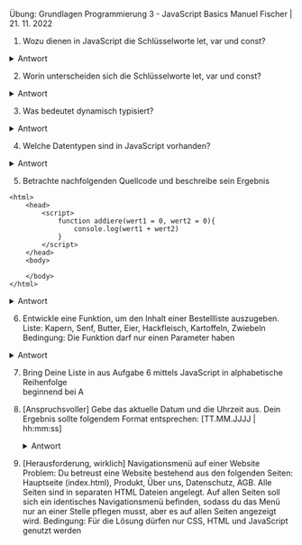 Übung: Grundlagen Programmierung 3 - JavaScript Basics
Manuel Fischer | 21. 11. 2022

1.  Wozu dienen in JavaScript die Schlüsselworte let, var und const?
<details>
<summary>Antwort</summary>

> let: Die Let-Deklaration deklariert eine blockbezogene lokale Variable und initialisiert 
> sie optional mit einem Wert. 
> Beispiel: let Vorname = Stephan;

> var: Die var-Anweisung deklariert eine funktionsbezogene oder global bezogene Variable 
> und initialisiert sie optional mit einem Wert. Bespiel: var Nachname = Müller;

> const: Die const-Deklaration erstellt blockbezogene Konstanten, ähnlich wie Variablen, 
>        die mit dem Schlüsselwort let deklariert werden. Der Wert einer Konstante kann 
>        nicht durch Neuzuweisung geändert und nicht erneut deklariert werden

</details>

2.  Worin unterscheiden sich die Schlüsselworte let, var und const?
<details>
<summary>Antwort</summary>

> Ich hoffe ich habe diese Frage schon in Antwrt 1 beantwortet!?

</details>

3.  Was bedeutet dynamisch typisiert?
<details>
<summary>Antwort</summary>

> Dynamische Typisierung bezeichnet ein Schema der Typisierung von Programmiersprachen, bei der Typ-Prüfungen vorrangig zur Laufzeit eines Programms stattfinden. Im Gegensatz wird bei der statischen Typisierung die Typ-Prüfung bereits zum Zeitpunkt der Kompilierung durchgeführt. (Quelle: https://de.wikipedia.org/wiki/Dynamische_Typisierung). Besser kann man es nicht erklären!

</details>

4.  Welche Datentypen sind in JavaScript vorhanden?
<details>
<summary>Antwort</summary>

> Insgesamt verfügt JavaScript über 6 Datentypen. Diese sind entweder "einfach" oder "primitiv". Es handelt sich hierbei um:

>* Undefined
>* Null
>* Boolean (Wahrheitswert, true oder false)
>* String (eine Zeichenkette)
>* Symbol (ein spezieller Datentyp zum erstellen von eindeutigen Keys)
>* Number (eine Zahl, mit oder Nachkommastelle)

</details>

5.  Betrachte nachfolgenden Quellcode und beschreibe sein Ergebnis

```<!DOCTYPE html>
<html>
    <head>
        <script>
            function addiere(wert1 = 0, wert2 = 0){
                console.log(wert1 + wert2)
            }            
        </script>
    </head>
    <body>

    </body>
</html>
```

<details>
<summary>Antwort</summary>

~~Wir sehen hier eine, in einer Standard html Datei eingebettete, JavaScript Funktion. Die Funktion heißt "addiere". Sie wird mit dem Schlüsselwort function angesprochen und mit der Namensergänzung "addiere" aufgerufen. Die Funktion "addiere" beinhaltet eine Rechenanweisung mit zwei initialisierten Variablen (wert1=0 und wert2=0). Das Ergebnis dieser Rechenanweisung (eine addition), wird abschließend in der Konsole ausgegeben. Das Ergbenis dieser Rechenanweisung ist: 0 (0+0=0)~~

</details>

6.  Entwickle eine Funktion, um den Inhalt einer Bestellliste auszugeben.
    Liste: Kapern, Senf, Butter, Eier, Hackfleisch, Kartoffeln, Zwiebeln
    Bedingung: Die Funktion darf nur einen Parameter haben 

<details>
<summary>Antwort</summary>

```


```

</details>


7.  Bring Deine Liste in aus Aufgabe 6 mittels JavaScript in alphabetische Reihenfolge      
    beginnend bei A

8.  [Anspruchsvoller] Gebe das aktuelle Datum und die Uhrzeit aus. Dein Ergebnis sollte 
    folgendem Format entsprechen: [TT.MM.JJJJ | hh:mm:ss]
    <details>
    <summary>Antwort</summary>
    > Siehe main.js
    </details>

9.  [Herausforderung, wirklich] Navigationsmenü auf einer Website
    Problem: Du betreust eine Website bestehend aus den folgenden Seiten: Hauptseite (index.html), Produkt, Über uns, Datenschutz, AGB. Alle Seiten sind in separaten HTML Dateien angelegt. Auf allen Seiten soll sich ein identisches Navigationsmenü befinden, sodass du das Menü nur an einer Stelle pflegen musst, aber es auf allen Seiten angezeigt wird.
    Bedingung: Für die Lösung dürfen nur CSS, HTML und JavaScript genutzt werden 
